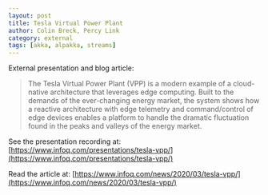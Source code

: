 ```yaml
---
layout: post
title: Tesla Virtual Power Plant
author: Colin Breck, Percy Link
category: external
tags: [akka, alpakka, streams]
---
```


External presentation and blog article: 

> The Tesla Virtual Power Plant (VPP) is a modern example of a cloud-native architecture that leverages edge computing. Built to the demands of the ever-changing energy market, the system shows how a reactive architecture with edge telemetry and command/control of edge devices enables a platform to handle the dramatic fluctuation found in the peaks and valleys of the energy market.

See the presentation recording at: [https://www.infoq.com/presentations/tesla-vpp/](https://www.infoq.com/presentations/tesla-vpp/)

Read the article at: [https://www.infoq.com/news/2020/03/tesla-vpp/](https://www.infoq.com/news/2020/03/tesla-vpp/)
